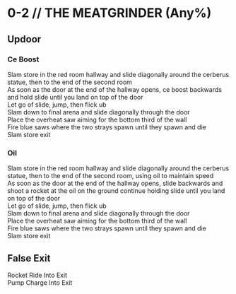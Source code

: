 # 0-2 // THE MEATGRINDER (Any%)
## Updoor
### Ce Boost
Slam store in the red room hallway and slide diagonally around the cerberus statue, then to the end of the second room<br />
As soon as the door at the end of the hallway opens, ce boost backwards and hold slide until you land on top of the door<br />
Let go of slide, jump, then flick ub <br />
Slam down to final arena and slide diagonally through the door <br />
Place the overheat saw aiming for the bottom third of the wall<br />
Fire blue saws where the two strays spawn until they spawn and die<br />
Slam store exit<br />
### Oil
Slam store in the red room hallway and slide diagonally around the cerberus statue, then to the end of the second room, using oil to maintain speed<br />
As soon as the door at the end of the hallway opens, slide backwards and shoot a rocket at the oil on the ground continue holding slide until you land on top of the door<br />
Let go of slide, jump, then flick ub <br />
Slam down to final arena and slide diagonally through the door <br />
Place the overheat saw aiming for the bottom third of the wall<br />
Fire blue saws where the two strays spawn until they spawn and die<br />
Slam store exit
## False Exit
Rocket Ride Into Exit<br />
Pump Charge Into Exit